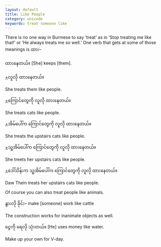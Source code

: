 ```yaml
---
layout: default
title: Like People
category: unicode
keywords: treat someone like
---
```


<p>There is no one way in Burmese to say ‘treat’ as in ‘Stop treating me like that!’ or ‘He always treats me so well.’ One verb that gets at some of those meanings is <span class='mm3'>ထား</span>–</p>

<p><span class='mm3'>ထားနေတယ်။</span> [She] keeps [them].</p>

<p class="hide-trigger"><a href='#'>+</a><span class='mm3'>လူလို ထားနေတယ်။</span></p>
<p class='hide-this'>She treats them like people.</p>

<p class="hide-trigger"><a href='#'>+</a><span class='mm3'>ကြောင်တွေကို လူလို ထားနေတယ်။</span></p>
<p class='hide-this'>She treats cats like people.</p>

<p class="hide-trigger"><a href='#'>+</a><span class='mm3'>အိမ်ပေါ်က ကြောင်တွေကို လူလို ထားနေတယ်။</span></p>
<p class='hide-this'>She treats the upstairs cats like people.</p>

<p class="hide-trigger"><a href='#'>+</a><span class='mm3'>သူ့အိမ်ပေါ်က ကြောင်တွေကို လူလို ထားနေတယ်။</span></p>
<p class='hide-this'>She treets her upstairs cats like people.</p>

<p class="hide-trigger"><a href='#'>+</a><span class='mm3'>ဒေါ်သိန်းက သူ့အိမ်ပေါ်က ကြောင်တွေကို လူလို ထားနေတယ်။</span></p>
<p class='hide-this'>Daw Thein treats her upstairs cats like people.</p>

<p>Of course you can also treat people like animals.</p>
<p><span class='mm3'>နွားလို ခိုင်း</span>– make [someone] work like cattle</p>
<p>The construction works for inanimate objects as well.</p>
<p><span class='mm3'>ငွေကို ရေလို သုံးတယ်။</span> [He] uses money like water.</p>
<p>Make up your own for V-day.</p>
